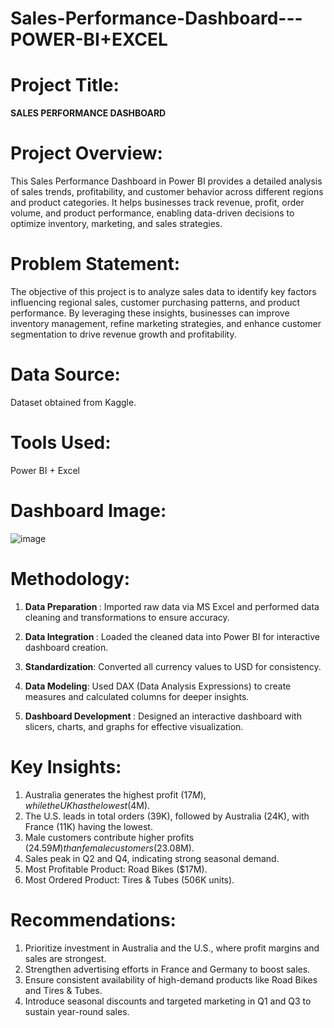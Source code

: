 # Sales-Performance-Dashboard---POWER-BI+EXCEL

# Project Title:
<B> SALES PERFORMANCE DASHBOARD </B>

# Project Overview:
This Sales Performance Dashboard in Power BI provides a detailed analysis of sales trends, profitability, and customer behavior across different regions and product categories. It helps businesses track revenue, profit, order volume, and product performance, enabling data-driven decisions to optimize inventory, marketing, and sales strategies.

# Problem Statement:
The objective of this project is to analyze sales data to identify key factors influencing regional sales, customer purchasing patterns, and product performance. By leveraging these insights, businesses can improve inventory management, refine marketing strategies, and enhance customer segmentation to drive revenue growth and profitability.

# Data Source:
Dataset obtained from Kaggle.


# Tools Used:
Power BI + Excel

# Dashboard Image:
![image](https://github.com/user-attachments/assets/44422a56-eda3-4bce-87a6-383406510463)

# Methodology:
1. <B> Data Preparation </B>: Imported raw data via MS Excel and performed data cleaning and transformations to ensure accuracy.

2. <B>Data Integration </B>: Loaded the cleaned data into Power BI for interactive dashboard creation.
3. <B>Standardization</B>: Converted all currency values to USD for consistency.
4. <B> Data Modeling</B>: Used DAX (Data Analysis Expressions) to create measures and calculated columns for deeper insights.
5. <B>Dashboard Development </B>: Designed an interactive dashboard with slicers, charts, and graphs for effective visualization.
# Key Insights:
1. Australia generates the highest profit ($17M), while the UK has the lowest ($4M).
2. The U.S. leads in total orders (39K), followed by Australia (24K), with France (11K) having the lowest.
3. Male customers contribute higher profits ($24.59M) than female customers ($23.08M).
4. Sales peak in Q2 and Q4, indicating strong seasonal demand.
5. Most Profitable Product: Road Bikes ($17M).
6. Most Ordered Product: Tires & Tubes (506K units).
# Recommendations:
1. Prioritize investment in Australia and the U.S., where profit margins and sales are strongest.
2. Strengthen advertising efforts in France and Germany to boost sales.
3. Ensure consistent availability of high-demand products like Road Bikes and Tires & Tubes.
4. Introduce seasonal discounts and targeted marketing in Q1 and Q3 to sustain year-round sales.


